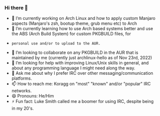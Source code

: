 ### Hi there 👋

- 🔭 I’m currently working on Arch Linux and how to apply custom Manjaro aspects (Manjaro's zsh, bootup theme, grub menu etc) to Arch
- 🌱 I’m currently learning how to use Arch based systems better and use the ABS (Arch Build System) for custom PKGBUILD files, for 
-     personal use and/or to upload to the AUR.
- 👯 I’m looking to collaborate on any PKGBUILD in the AUR that is maintained by me (currently just archlinux-hello as of Nov 23rd, 2022)
- 🤔 I’m looking for help with improving Linux/Unix skills in general, and about any programming language I might need along the way.
- 💬 Ask me about why I prefer IRC over other messaging/communication platforms.
- 📫 How to reach me: Koragg on "most" "known" and/or "popular" IRC networks.
- 😄 Pronouns: He/Him
- ⚡ Fun fact: Luke Smith called me a boomer for using IRC, despite being in my 20's.

<!--
**KoraggKnightWolf/KoraggKnightWolf** is a ✨ _special_ ✨ repository because its `README.md` (this file) appears on your GitHub profile.

Here are some ideas to get you started:


-->
